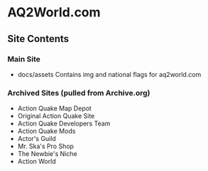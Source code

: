 # AQ2World.com

## Site Contents

### Main Site

- docs/assets
Contains img and national flags for aq2world.com

### Archived Sites (pulled from Archive.org)
* Action Quake Map Depot
* Original Action Quake Site
* Action Quake Developers Team
* Action Quake Mods
* Actor's Guild
* Mr. Ska's Pro Shop
* The Newbie's Niche
* Action World